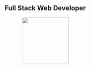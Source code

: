 <h2 align="center">Full Stack Web Developer</h2>
<p align="center">
<img src="https://media.giphy.com/media/iDOOSqoC0k3VeT9rd5/giphy.gif" width="150" />
</p>